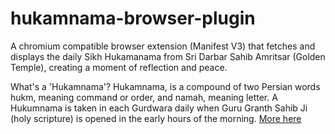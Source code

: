 # hukamnama-browser-plugin

A chromium compatible browser extension (Manifest V3) that fetches and displays the daily Sikh Hukamanama from Sri Darbar Sahib Amritsar (Golden Temple), creating a moment of reflection and peace.

What's a 'Hukamnama'?
Hukamnama, is a compound of two Persian words hukm, meaning command or order, and namah, meaning letter. A Hukumnama is taken in each Gurdwara daily when Guru Granth Sahib Ji (holy scripture) is opened in the early hours of the morning. [More here](https://www.sikhiwiki.org/index.php/Hukamnama)


